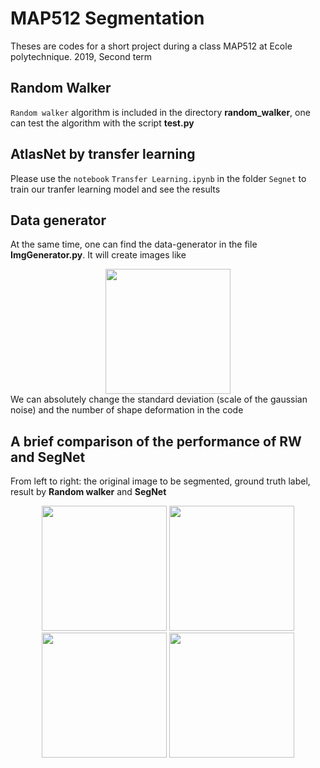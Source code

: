 # MAP512 Segmentation
Theses are codes for a short project during a class MAP512 at Ecole polytechnique. 2019, Second term

## Random Walker
```Random walker``` algorithm is included in the directory **random_walker**, one can test the algorithm with the script **test.py**

## AtlasNet by transfer learning
Please use the ```notebook``` 	```Transfer Learning.ipynb``` in the folder ```Segnet``` to train our tranfer learning model 
and see the results

## Data generator
At the same time, one can find the data-generator in the file **ImgGenerator.py**. It will create images like

<div align="center">
    <img src="random_walker/data/noise/Noise_0.png", width="200">
</div>
We can absolutely change the standard deviation (scale of the gaussian noise) and the number of shape deformation in the code


## A brief comparison of the performance of RW and SegNet

From left to right: the original image to be segmented, ground truth label, result by  **Random walker**  and  **SegNet** 

<div align="center">
    <img src="SegNet/Result/original_noisy.png", width="200">
    <img src="SegNet/Result/0005.png", width="200">
    <img src="SegNet/Result/random_walker_beta%3D90.png", width="200">
    <img src="SegNet/Result/Segnet.png", width="200">
</div>
